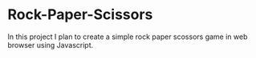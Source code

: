 # Rock-Paper-Scissors
In this project I plan to create a simple rock paper scossors game in web browser using Javascript.

